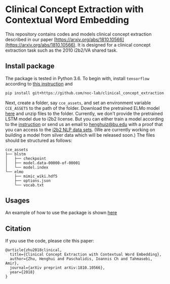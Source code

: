 # Clinical Concept Extraction with Contextual Word Embedding

This repository contains codes and models clinical concept extraction described in our paper [https://arxiv.org/abs/1810.10566](https://arxiv.org/abs/1810.10566). It is designed for a clinical concept extraction task such as the 2010 i2b2/VA shared task.

## Install package

The package is tested in Python 3.6. To begin with, install `tensorflow` according to [this instruction](https://www.tensorflow.org/install/) and
```bash
pip install git+https://github.com/noc-lab/clinical_concept_extraction.git
```

Next, create a folder, say  `cce_assets`, and set an environment variable `CCE_ASSETS` to the path of the folder. Download the pretrained ELMo model [here](https://github.com/noc-lab/clinical_concept_extraction/releases/download/latest/elmo.tar.gz) and unzip files to the folder. Currently, we don't provide the pretrained LSTM model due to i2b2 license. But you can either train a model according to the [instruction](https://github.com/noc-lab/clinical_concept_extraction/blob/master/training_scripts/README.md) or send us an email to henghuiz@bu.edu with a proof that you can access to the [i2b2 NLP data sets](https://www.i2b2.org/NLP/DataSets/Main.php). (We are currently working on building a model from silver data which will be released soon.) The files should be structured as follows:
```text
cce_assets
├── blstm
│   ├── checkpoint
│   ├── model.data-00000-of-00001
│   └── model.index
└── elmo
    ├── mimic_wiki.hdf5
    ├── options.json
    └── vocab.txt
```

## Usages

An example of how to use the package is shown [here](https://nbviewer.jupyter.org/github/noc-lab/clinical_concept_extraction/blob/master/example.ipynb)

## Citation

If you use the code, please cite this paper:

```text
@article{zhu2018clinical,
  title={Clinical Concept Extraction with Contextual Word Embedding},
  author={Zhu, Henghui and Paschalidis, Ioannis Ch and Tahmasebi, Amir},
  journal={arXiv preprint arXiv:1810.10566},
  year={2018}
}
```

